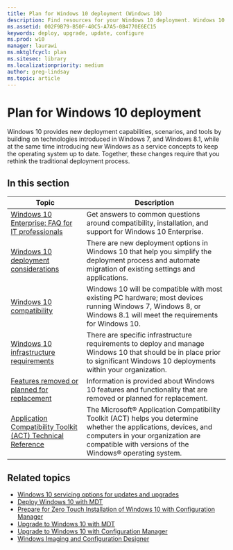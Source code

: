 ```yaml
---
title: Plan for Windows 10 deployment (Windows 10)
description: Find resources for your Windows 10 deployment. Windows 10 provides new deployment capabilities and tools, and introduces new ways to keep the OS up to date. 
ms.assetid: 002F9B79-B50F-40C5-A7A5-0B4770E6EC15
keywords: deploy, upgrade, update, configure
ms.prod: w10
manager: laurawi
ms.mktglfcycl: plan
ms.sitesec: library
ms.localizationpriority: medium
author: greg-lindsay
ms.topic: article
---
```


# Plan for Windows 10 deployment
Windows 10 provides new deployment capabilities, scenarios, and tools by building on technologies introduced in Windows 7, and Windows 8.1, while at the same time introducing new Windows as a service concepts to keep the operating system up to date. Together, these changes require that you rethink the traditional deployment process.

## In this section
|Topic |Description |
|------|------------|
|[Windows 10 Enterprise: FAQ for IT professionals](windows-10-enterprise-faq-itpro.md) | Get answers to common questions around compatibility, installation, and support for Windows 10 Enterprise. |
|[Windows 10 deployment considerations](windows-10-deployment-considerations.md) |There are new deployment options in Windows 10 that help you simplify the deployment process and automate migration of existing settings and applications. |
|[Windows 10 compatibility](windows-10-compatibility.md) |Windows 10 will be compatible with most existing PC hardware; most devices running Windows 7, Windows 8, or Windows 8.1 will meet the requirements for Windows 10. |
|[Windows 10 infrastructure requirements](windows-10-infrastructure-requirements.md) |There are specific infrastructure requirements to deploy and manage Windows 10 that should be in place prior to significant Windows 10 deployments within your organization. |
|[Features removed or planned for replacement](features-lifecycle.md) |Information is provided about Windows 10 features and functionality that are removed or planned for replacement. |
|[Application Compatibility Toolkit (ACT) Technical Reference](act-technical-reference.md) |The Microsoft® Application Compatibility Toolkit (ACT) helps you determine whether the applications, devices, and computers in your organization are compatible with versions of the Windows® operating system. |

## Related topics
- [Windows 10 servicing options for updates and upgrades](../update/index.md)
- [Deploy Windows 10 with MDT](../deploy-windows-mdt/prepare-for-windows-deployment-with-mdt.md)
- [Prepare for Zero Touch Installation of Windows 10 with Configuration Manager](../deploy-windows-cm/prepare-for-zero-touch-installation-of-windows-10-with-configuration-manager.md)
- [Upgrade to Windows 10 with MDT](../deploy-windows-mdt/upgrade-to-windows-10-with-the-microsoft-deployment-toolkit.md)
- [Upgrade to Windows 10 with Configuration Manager](../deploy-windows-cm/upgrade-to-windows-10-with-configuraton-manager.md)
- [Windows Imaging and Configuration Designer](/windows/configuration/provisioning-packages/provisioning-install-icd)
 